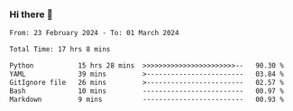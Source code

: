### Hi there 👋

<!--
**ututono/ututono** is a ✨ _special_ ✨ repository because its `README.md` (this file) appears on your GitHub profile.

Here are some ideas to get you started:

- 🔭 I’m currently working on ...
- 🌱 I’m currently learning ...
- 👯 I’m looking to collaborate on ...
- 🤔 I’m looking for help with ...
- 💬 Ask me about ...
- 📫 How to reach me: ...
- 😄 Pronouns: ...
- ⚡ Fun fact: ...
-->



<!--START_SECTION:waka-->

```txt
From: 23 February 2024 - To: 01 March 2024

Total Time: 17 hrs 8 mins

Python           15 hrs 28 mins  >>>>>>>>>>>>>>>>>>>>>>>--   90.30 %
YAML             39 mins         >------------------------   03.84 %
GitIgnore file   26 mins         >------------------------   02.57 %
Bash             10 mins         -------------------------   00.97 %
Markdown         9 mins          -------------------------   00.93 %
```

<!--END_SECTION:waka-->
